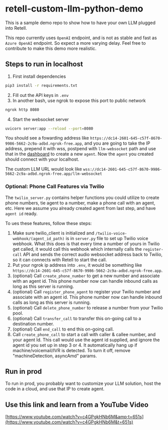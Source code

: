 # retell-custom-llm-python-demo

This is a sample demo repo to show how to have your own LLM plugged into Retell.

This repo currently uses `OpenAI` endpoint, and is not as stable and fast as `Azure OpenAI` endpoint. So expect a more varying delay. Feel free to contribute to make
this demo more realistic.

## Steps to run in localhost

1. First install dependencies

```bash
pip3 install -r requirements.txt
```

2. Fill out the API keys in `.env`
3. In another bash, use ngrok to expose this port to public network

```bash
ngrok http 8080
```

4. Start the websocket server

```bash
uvicorn server:app --reload --port=8080
```

You should see a fowarding address like
`https://dc14-2601-645-c57f-8670-9986-5662-2c9a-adbd.ngrok-free.app`, and you
are going to take the IP address, prepend it with wss, postpend with
`llm-websocket` path and use that in the [dashboard](https://beta.retellai.com/dashboard) to create a new `agent`. Now
the `agent` you created should connect with your localhost.

The custom LLM URL would look like
`wss://dc14-2601-645-c57f-8670-9986-5662-2c9a-adbd.ngrok-free.app/llm-websocket`

### Optional: Phone Call Features via Twilio

The `twilio_server.py` contains helper functions you could utilize to create phone numbers, tie agent to a number,
make a phone call with an agent, etc. Here we assume you already created agent from last step, and have `agent id` ready.

To ues these features, follow these steps:

1. Make sure twilio_client is initialized and `/twilio-voice-webhook/(agent_id_path)` is in `server.py` file to set up Twilio voice webhook. What this does is that every time a number of yours in Twilio get called, it would call this webhook which internally calls the `register-call` API and sends the correct audio websocket address back to Twilio, so it can connects with Retell to start the call.
2. Put your ngrok ip address into `.env`, it would be something like `https://dc14-2601-645-c57f-8670-9986-5662-2c9a-adbd.ngrok-free.app`.
3. (optional) Call `create_phone_number` to get a new number and associate with an agent id. This phone number now can handle inbound calls as long as this server is running.
4. (optional) Call `register_phone_agent` to register your Twilio number and associate with an agent id. This phone number now can handle inbound calls as long as this server is running.
5. (optional) Call `delete_phone_number` to release a number from your Twilio pool.
6. (optional) Call `transfer_call` to transfer this on-going call to a destination number.
7. (optional) Call `end_call` to end this on-going call.
8. Call `create_phone_call` to start a call with caller & callee number, and your agent Id. This call would use the agent id supplied, and ignore the agent id you set up in step 3 or 4. It automatically hang up if machine/voicemail/IVR is detected. To turn it off, remove "machineDetection, asyncAmd" params.

## Run in prod

To run in prod, you probably want to customize your LLM solution, host the code
in a cloud, and use that IP to create agent.

## **Use this link and learn from a YouTube Video**

[https://www.youtube.com/watch?v=c4GPgkHNb6M&amp;t=651s](https://www.youtube.com/watch?v=c4GPgkHNb6M&t=651s)
